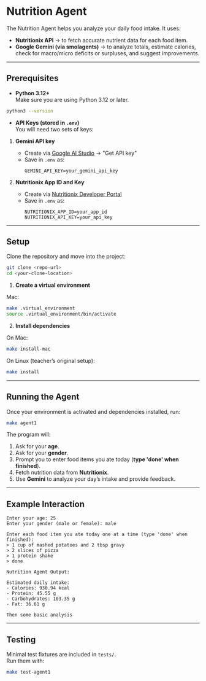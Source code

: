 # Nutrition Agent

The Nutrition Agent helps you analyze your daily food intake.
It uses:

- **Nutritionix API** → to fetch accurate nutrient data for each food item.  
- **Google Gemini (via smolagents)** → to analyze totals, estimate calories, check for macro/micro deficits or surpluses, and suggest improvements.

---

## Prerequisites

- **Python 3.12+**  
  Make sure you are using Python 3.12 or later.

```bash
python3 --version
```

- **API Keys (stored in `.env`)**  
  You will need two sets of keys:

1. **Gemini API key**  
   - Create via [Google AI Studio](https://aistudio.google.com/) → "Get API key"  
   - Save in `.env` as:  
     ```
     GEMINI_API_KEY=your_gemini_api_key
     ```

2. **Nutritionix App ID and Key**  
   - Create via [Nutritionix Developer Portal](https://developer.nutritionix.com/)  
   - Save in `.env` as:  
     ```
     NUTRITIONIX_APP_ID=your_app_id
     NUTRITIONIX_API_KEY=your_api_key
     ```

---

## Setup

Clone the repository and move into the project:

```bash
git clone <repo-url>
cd <your-clone-location>
```

1. **Create a virtual environment**

Mac:
```bash
make .virtual_environment
source .virtual_environment/bin/activate
```

2. **Install dependencies**

On Mac:
```bash
make install-mac
```

On Linux (teacher’s original setup):
```bash
make install
```

---

## Running the Agent

Once your environment is activated and dependencies installed, run:

```bash
make agent1
```

The program will:

1. Ask for your **age**.
2. Ask for your **gender**.  
3. Prompt you to enter food items you ate today (**type 'done' when finished**).  
4. Fetch nutrition data from **Nutritionix**.  
5. Use **Gemini** to analyze your day’s intake and provide feedback.  

---

## Example Interaction

```text
Enter your age: 25
Enter your gender (male or female): male

Enter each food item you ate today one at a time (type 'done' when finished):
> 1 cup of mashed potatoes and 2 tbsp gravy
> 2 slices of pizza
> 1 protein shake
> done

Nutrition Agent Output:

Estimated daily intake:
- Calories: 930.94 kcal
- Protein: 45.55 g
- Carbohydrates: 103.35 g
- Fat: 36.61 g

Then some basic analysis
```

---

## Testing

Minimal test fixtures are included in `tests/`.  
Run them with:

```bash
make test-agent1
```